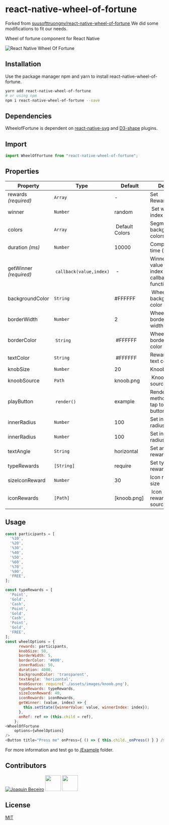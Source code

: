 # react-native-wheel-of-fortune

Forked from [suusofttruongnv/react-native-wheel-of-fortune](https://github.com/suusofttruongnv/react-native-wheel-of-fortune)
We did some modifications to fit our needs.

Wheel of fortune component for React Native

![React Native Wheel Of Fortune](https://github.com/eftalyurtseven/react-native-wheel-of-fortune/raw/master/assets/images/wof.gif "React Native Wheel Of Fortune")

## Installation

Use the package manager npm and yarn to install react-native-wheel-of-fortune.

```bash
yarn add react-native-wheel-of-fortune
# or using npm
npm i react-native-wheel-of-fortune --save
```

## Dependencies

WheelofFortune is dependent on [react-native-svg](https://github.com/react-native-community/react-native-svg) and [D3-shape](https://github.com/d3/d3-shape) plugins.

## Import

```js
import WheelOfFortune from "react-native-wheel-of-fortune";
```

## Properties

| Property               | Type                     | Default         | Desc                                     |
| ---------------------- | ------------------------ | --------------- | ---------------------------------------- |
| rewards _(required)_   | `Array`                  | -               | Set Rewards                              |
| winner                 | `Number`                 | random          |  Set winner index                        |
| colors                 | `Array`                  |  Default Colors | Segment background colors                |
| duration _(ms)_        | `Number`                 | 10000           | Completion time (ms)                     |
| getWinner _(required)_ |  `callback(value,index)` |  -              | Winner value and index callback function |
| backgroundColor        | `String`                 | #FFFFFF         |  Wheel background color                  |
| borderWidth            | `Number`                 | 2               | Wheel border width                       |
| borderColor            |  `String`                |  #FFFFFF        | Wheel border color                       |
| textColor              | `String`                 |  #FFFFFF        | Rewards text color                       |
| knobSize               | `Number`                 | 20              | Knoob size                               |
| knoobSource            | `Path`                   | knoob.png       |  Knoob source                            |
| playButton             |  `render()`              | example         | Render method for tap to play button     |
| innerRadius            | `Number`                 | 100             | Set inner radius size                    |
| innerRadius            | `Number`                 | 100             | Set inner radius size                    |
| textAngle              | `String`                 | horizontal      | Set angle of reward text                 |
| typeRewards            | `[String]`               | require         | Set type rewards                         |
| sizeIconReward         | `Number`                 | 30              | Icon reward size                         |
| iconRewards            | `[Path]`                 | [knoob.png]     |  Icon reward source                      |

## Usage

```js
const participants = [
  '%10',
  '%20',
  '%30',
  '%40',
  '%50',
  '%60',
  '%70',
  '%90',
  'FREE',
];

const typeRewards = [
  'Point',
  'Gold',
  'Cash',
  'Point',
  'Gold',
  'Cash',
  'Point',
  'Gold',
  'FREE',
];
const wheelOptions = {
      rewards: participants,
      knobSize: 50,
      borderWidth: 5,
      borderColor: '#000',
      innerRadius: 50,
      duration: 4000,
      backgroundColor: 'transparent',
      textAngle: 'horizontal',
      knobSource: require('./assets/images/knoob.png'),
      typeRewards: typeRewards,
      sizeIconReward: 40,
      iconRewards: iconRewards,
      getWinner: (value, index) => {
        this.setState({winnerValue: value, winnerIndex: index});
      },
      onRef: ref => (this.child = ref),
    };
<WheelOfFortune
    options={wheelOptions}
/>
<Button title="Press me" onPress={ () => { this.child._onPress() } } />
```

For more information and test go to [/Example](https://github.com/eftalyurtseven/react-native-wheel-of-fortune/tree/master/Example) folder.

## Contributors

[![Joaquin Beceiro](https://avatars0.githubusercontent.com/u/10049759?s=50 "Joaquin Beceiro")](https://github.com/JoaquinBeceiro)
[<img src="https://avatars0.githubusercontent.com/u/50332377" width="50"/>](https://github.com/Rubinjo)
[<img src="https://avatars0.githubusercontent.com/u/48014443" width="50"/>](https://github.com/keshraa)

## License

[MIT](https://choosealicense.com/licenses/mit/)
